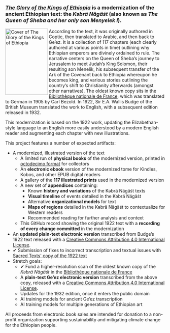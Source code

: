 ### [_The Glory of the Kings of Ethiopia_](https://github.com/Octoven-Press/book-glory-of-the-kings-of-ethiopia/) is a modernization of the ancient Ethiopian text: the _Kəbrä Nägäśt_ (also known as _The Queen of Sheba and her only son Menyelek I_).

<img alt="Cover of The Glory of the Kings of Ethiopia" src="https://github.com/user-attachments/assets/fc9b1210-429f-4abc-bef4-57030d5faaf3" width="134" height="208" align="left" /> According to the text, it was originally authored in Coptic, then translated to Arabic, and then back to Ge’ez. It is a collection of 117 chapters (each clearly authored at various points in time) outlining why Ethiopian emperors are divinely ordained to rule. The narrative centers on the Queen of Sheba’s journey to Jerusalem to meet Judah’s King Solomon, their resulting son Menelik, his subsequent transfer of the Ark of the Covenant back to Ethiopia whereupon he becomes king, and various stories outlining the country’s shift to Christianity afterwards (amongst other narratives). The oldest known copy sits in the [Bibliothèque nationale de France](https://gallica.bnf.fr/ark:/12148/btv1b10088409f), which was translated to German in 1905 by Carl Bezold. In 1922, Sir E.A. Wallis Budge of the British Museum translated the work to English, with a subsequent edition released in 1932.

This modernization is based on the 1922 work, updating the Elizabethan-style language to an English more easily understood by a modern English reader and augmenting each chapter with new illustrations. 

This project features a number of expected artifacts:
* A modernized, illustrated version of the text
  * A limited run of **physical books** of the modernized version, printed in [octodecimo format](https://en.wikipedia.org/wiki/Book_size#United_States) for collectors
  * An **electronic ebook** version of the modernized tome for Kindles, Kobos, and other EPUB digital readers
  * A gallery of the **117 illustrated prints** used in the modernized version
  * A new set of **appendices** containing:
    * Known **history and variations** of the Kəbrä Nägäśt texts
    * **Visual timeline** of events detailed in the Kəbrä Nägäśt
    * Alternative **organizational models** for text
    * **Maps of regions** detailed in the Kəbrä Nägäśt to contextualize for Western readers
    * Recommended reading for further analysis and context
  * This GitHub record showing the original 1922 text with a **recording of every change committed** in the modernization
* An **updated plain-text electronic version** transcribed from Budge’s 1922 text released with a [Creative Commons Attribution 4.0 International License](http://creativecommons.org/licenses/by/4.0/).
* ✔︎ Submission of fixes to incorrect transcription and textual issues with [Sacred Texts' copy of the 1922 text](Miscellaneous/Sacred-Texts-com%201922%20version%20changes.txt)
* Stretch goals:
  * ✔︎ Fund a higher-resolution scan of the oldest known copy of the _Kəbrä Nägäśt_ in the [Bibliothèque nationale de France](https://gallica.bnf.fr/ark:/12148/btv1b10088409f)
  * A **plain-text Ge’ez electronic version** transcribed from the above copy, released with a [Creative Commons Attribution 4.0 International License](http://creativecommons.org/licenses/by/4.0/).
  * Updates for the 1932 edition, once it enters the public domain
  * AI training models for ancient Ge’ez transcription
  * AI training models for multiple generations of Ethiopian art

All proceeds from electronic book sales are intended for donation to a non-profit organization supporting sustainability and mitigating climate change for the Ethiopian people.
